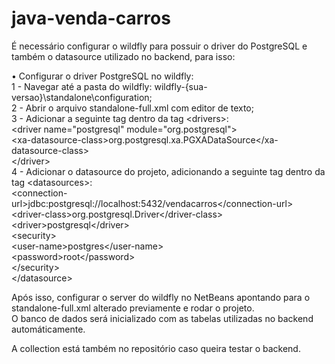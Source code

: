 # java-venda-carros

É necessário configurar o wildfly para possuir o driver do PostgreSQL e também o datasource utilizado no backend, para isso:

• Configurar o driver PostgreSQL no wildfly: <br>
  1 - Navegar até a pasta do wildfly: wildfly-{sua-versao}\standalone\configuration; <br>
  2 - Abrir o arquivo standalone-full.xml com editor de texto; <br>
  3 - Adicionar a seguinte tag dentro da tag \<drivers\>: <br>
\<driver name="postgresql" module="org.postgresql"\> <br>
  \<xa-datasource-class\>org.postgresql.xa.PGXADataSource\</xa-datasource-class\> <br>
\</driver\> <br>
  4 - Adicionar o datasource do projeto, adicionando a seguinte tag dentro da tag \<datasources\>:
  <datasource jta="true" jndi-name="java:jboss/datasources/CarrosDS" pool-name="CarrosDSPOOL" enabled="true" use-ccm="false"> <br>
\<connection-url\>jdbc:postgresql://localhost:5432/vendacarros\</connection-url\> <br>
\<driver-class\>org.postgresql.Driver\</driver-class\> <br>
\<driver\>postgresql\</driver\> <br>
\<security\> <br>
\<user-name\>postgres\</user-name\> <br>
\<password\>root\</password\> <br>
\</security\> <br>
\</datasource\> <br>

Após isso, configurar o server do wildfly no NetBeans apontando para o standalone-full.xml alterado previamente e rodar o projeto. <br>
O banco de dados será inicializado com as tabelas utilizadas no backend automáticamente. <br>

A collection está também no repositório caso queira testar o backend.
